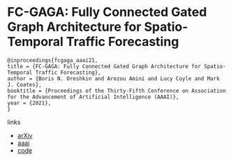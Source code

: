 # FC-GAGA: Fully Connected Gated Graph Architecture for Spatio-Temporal Traffic Forecasting

```
@inproceedings{fcgaga_aaai21,
title = {FC-GAGA: Fully Connected Gated Graph Architecture for Spatio-Temporal Traffic Forecasting},
author = {Boris N. Oreshkin and Arezou Amini and Lucy Coyle and Mark J. Coates},
booktitle = {Proceedings of the Thirty-Fifth Conference on Association for the Advancement of Artificial Intelligence (AAAI)},
year = {2021},
}
```

links
- [arXiv](https://arxiv.org/abs/2007.15531)
- [aaai](https://www.aaai.org/AAAI21Papers/AAAI-9957.OreshkinB.pdf)
- [code](https://github.com/boreshkinai/fc-gaga)
